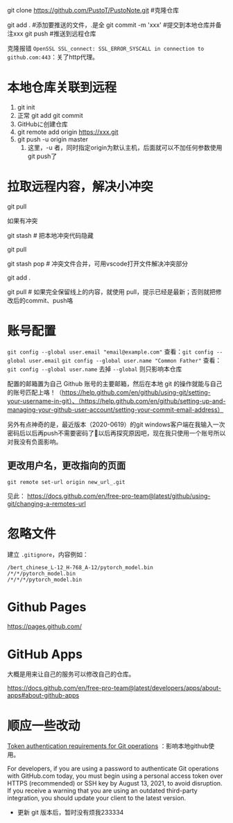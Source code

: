 git clone  https://github.com/PustoT/PustoNote.git  #克隆仓库

git add . #添加要推送的文件，.是全
git commit -m 'xxx' #提交到本地仓库并备注xxx
git push #推送到远程仓库

克隆报错 `OpenSSL SSL_connect: SSL_ERROR_SYSCALL in connection to github.com:443`：关了http代理。

# 本地仓库关联到远程

1. git init
2. 正常 git add git commit
3. GitHubに创建仓库
4. git remote add origin https://xxx.git
5. git push -u origin master
   1. 这里，-u 者，同时指定origin为默认主机，后面就可以不加任何参数使用git push了

# 拉取远程内容，解决小冲突

git pull

如果有冲突

git stash # 把本地冲突代码隐藏

git pull

git stash pop # 冲突文件合并，可用vscode打开文件解决冲突部分

git add .

git pull # 如果完全保留线上的内容，就使用 pull，提示已经是最新；否则就把修改后的commit、push咯



# 账号配置

`git config --global user.email "email@example.com"`
查看：`git config --global user.email`
`git config --global user.name "Common Father"`
查看：`git config --global user.name`
去掉 `--global` 则只影响本仓库

配置的邮箱置为自己 Github 账号的主要邮箱，然后在本地 git 的操作就能与自己的账号匹配上咯！（https://help.github.com/en/github/using-git/setting-your-username-in-git）、（https://help.github.com/en/github/setting-up-and-managing-your-github-user-account/setting-your-commit-email-address）

另外有点神奇的是，最近版本（2020-0619）的git windows客户端在我输入一次密码后以后再push不需要密码了🤔以后再探究原因吧，现在我只使用一个账号所以对我没有负面影响。

## 更改用户名，更改指向的页面

`git remote set-url origin new_url_.git`

见此： https://docs.github.com/en/free-pro-team@latest/github/using-git/changing-a-remotes-url

# 忽略文件

建立 `.gitignore`，内容例如：

```
/bert_chinese_L-12_H-768_A-12/pytorch_model.bin
/*/*/pytorch_model.bin
/*/*/*/pytorch_model.bin
```

# Github Pages

https://pages.github.com/

# GitHub Apps

大概是用来让自己的服务可以修改自己的仓库。

https://docs.github.com/en/free-pro-team@latest/developers/apps/about-apps#about-github-apps

# 顺应一些改动

[Token authentication requirements for Git operations](https://github.blog/2020-12-15-token-authentication-requirements-for-git-operations/) ：影响本地github使用。

For developers, if you are using a password to authenticate Git operations with GitHub.com today, you must begin using a personal access token over HTTPS (recommended) or SSH key by August 13, 2021, to avoid disruption. If you receive a warning that you are using an outdated third-party integration, you should update your client to the latest version.

- 更新 git 版本后，暂时没有烦我233334